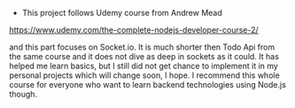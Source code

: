 - This project follows Udemy course from Andrew Mead

https://www.udemy.com/the-complete-nodejs-developer-course-2/

and this part focuses on Socket.io. It is much shorter then Todo Api from the same course and it does not dive as deep in sockets as it could. It has helped me learn basics, but I still did not get chance to implement it in my personal projects which will change soon, I hope. I recommend this whole course for everyone who want to learn backend technologies using Node.js though. 